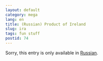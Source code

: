 ```yaml
---
layout: default
category: mega
lang: en
title: (Russian) Product of Ireland
slug: ira
tags: fun stuff 
postid: 74
---
```

<p>Sorry, this entry is only available in <a href="http://mega.genn.org/export/getposts.php">Russian</a>.</p>